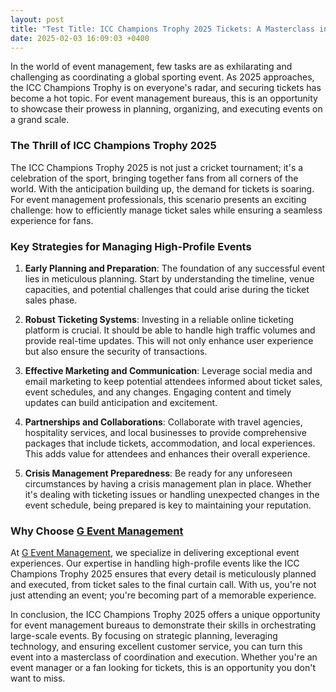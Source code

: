 ```yaml
---
layout: post
title: "Test Title: ICC Champions Trophy 2025 Tickets: A Masterclass in Event Coordination"
date: 2025-02-03 16:09:03 +0400
---
```



In the world of event management, few tasks are as exhilarating and challenging as coordinating a global sporting event. As 2025 approaches, the ICC Champions Trophy is on everyone's radar, and securing tickets has become a hot topic. For event management bureaus, this is an opportunity to showcase their prowess in planning, organizing, and executing events on a grand scale. 

### The Thrill of ICC Champions Trophy 2025

The ICC Champions Trophy 2025 is not just a cricket tournament; it's a celebration of the sport, bringing together fans from all corners of the world. With the anticipation building up, the demand for tickets is soaring. For event management professionals, this scenario presents an exciting challenge: how to efficiently manage ticket sales while ensuring a seamless experience for fans.

### Key Strategies for Managing High-Profile Events

1. **Early Planning and Preparation**: The foundation of any successful event lies in meticulous planning. Start by understanding the timeline, venue capacities, and potential challenges that could arise during the ticket sales phase.

2. **Robust Ticketing Systems**: Investing in a reliable online ticketing platform is crucial. It should be able to handle high traffic volumes and provide real-time updates. This will not only enhance user experience but also ensure the security of transactions.

3. **Effective Marketing and Communication**: Leverage social media and email marketing to keep potential attendees informed about ticket sales, event schedules, and any changes. Engaging content and timely updates can build anticipation and excitement.

4. **Partnerships and Collaborations**: Collaborate with travel agencies, hospitality services, and local businesses to provide comprehensive packages that include tickets, accommodation, and local experiences. This adds value for attendees and enhances their overall experience.

5. **Crisis Management Preparedness**: Be ready for any unforeseen circumstances by having a crisis management plan in place. Whether it's dealing with ticketing issues or handling unexpected changes in the event schedule, being prepared is key to maintaining your reputation.

### Why Choose [G Event Management](https://geventm.com/)

At [G Event Management](https://geventm.com/), we specialize in delivering exceptional event experiences. Our expertise in handling high-profile events like the ICC Champions Trophy 2025 ensures that every detail is meticulously planned and executed, from ticket sales to the final curtain call. With us, you're not just attending an event; you're becoming part of a memorable experience.

In conclusion, the ICC Champions Trophy 2025 offers a unique opportunity for event management bureaus to demonstrate their skills in orchestrating large-scale events. By focusing on strategic planning, leveraging technology, and ensuring excellent customer service, you can turn this event into a masterclass of coordination and execution. Whether you're an event manager or a fan looking for tickets, this is an opportunity you don't want to miss.